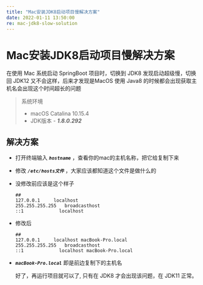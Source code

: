 ```yaml
---
title: "Mac安装JDK8启动项目慢解决方案"
date: 2022-01-11 13:50:00
re: mac-jdk8-slow-solution
---
```


# Mac安装JDK8启动项目慢解决方案

在使用 Mac 系统启动 SpringBoot 项目时，切换到 JDK8 发现启动超级慢，切换回 JDK12 又不会这样，后来才发现是MacOS 使用 Java8 的时候都会出现获取主机名会出现这个时间超长的问题

>系统环境
>
>- macOS Catalina 10.15.4
>- JDK版本 - ***1.8.0.292***

## 解决方案

- 打开终端输入 ***`hostname`*** ，查看你的mac的主机名称，把它给复制下来

- 修改  ***`/etc/hosts文件`*** ，大家应该都知道这个文件是做什么的

- 没修改前应该是这个样子

  ```shell
  ##
  127.0.0.1		localhost
  255.255.255.255	broadcasthost
  ::1             localhost
  ```

- 修改后

  ```shell
  ##
  127.0.0.1		localhost macBook-Pro.local
  255.255.255.255	broadcasthost
  ::1             localhost macBook-Pro.local
  ```

- ***`macBook-Pro.local`*** 即是前边复制下的主机名

  好了，再运行项目就可以了, 只有在 JDK8 才会出现该问题，在 JDK11 正常。

